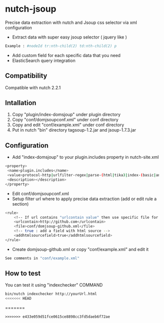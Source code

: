 nutch-jsoup
===========
Precise data extraction with nutch and Jsoup css selector via xml configuration

- Extract data with super easy jsoup selector ( jquery like )
```sh
Example : #nodeId tr:nth-child(2) td:nth-child(2) p 
```

- Add custom field for each specific data that you need
- ElasticSearch query integration

Compatibility
----
Compatible with nutch 2.2.1

Intallation
----
1. Copy "plugin/index-domsjoup" under plugin directory
2. Copy "conf/domjsoupconf.xml" under conf directory
3. Copy and edit "conf/example.xml" under conf directory
4. Put in nutch "bin" directory tagsoup-1.2.jar and jsoup-1.7.3.jar


Configuration
----
- Add "index-domsjoup" to your plugin.includes property in nutch-site.xml
```sh
<property>
 <name>plugin.includes</name>
 <value>protocol-http|urlfilter-regex|parse-(html|tika)|index-(basic|anchor)|index-domsjoup|urlnormalizer-(pass|regex|basic)|scoring-opic</value>
 <description></description>
</property>
```
- Edit conf/domjsoupconf.xml
- Setup filter url where to apply precise data extraction (add or edit rule a section)
```sh
<rule>
    <!-- If url contains "urlcontain value" then use specific file for extract data "conf/domjsoup-github.xml" -->
	<urlcontain>http://github.com</urlcontain>
	<file>conf/domjsoup-github.xml</file>    
	<!-- true : add a field with html source -->
	<addhtmlsourcefield>true</addhtmlsourcefield>    
</rule>
```
- Create domjsoup-github.xml or copy "conf/example.xml" and edit it
```sh
See comments in "conf/example.xml"
```

How to test
----
You can test it using "indexchecker" COMMAND
```sh
bin/nutch indexchecker http://yourUrl.html
<<<<<<< HEAD
```
=======
```
>>>>>>> e433e059d51fce0615ce8898cc3fd5daeb6f72ae
